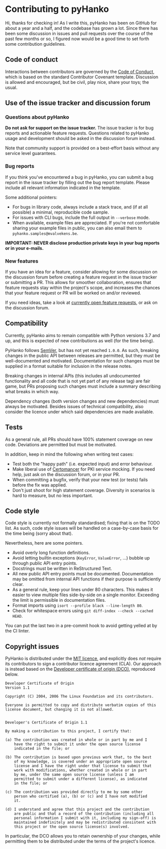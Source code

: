 # Contributing to pyHanko

Hi, thanks for checking in! As I write this, pyHanko has been on GitHub for about a year and a half,
and the codebase has grown a lot. Since there has been some discussion in issues and pull requests
over the course of the past few months or so, I figured now would be a good time to set forth some
contribution guidelines.


## Code of conduct

Interactions between contributors are governed by the [Code of Conduct](CODE_OF_CONDUCT.md),
which is based on the standard Contributor Covenant template. Discussion is allowed and encouraged,
but be civil, play nice, share your toys; the usual.


## Use of the issue tracker and discussion forum

### Questions about pyHanko

**Do not ask for support on the issue tracker.** The issue tracker is for bug reports and actionable
feature requests. Questions related to pyHanko usage and development should be asked in the
discussion forum instead.

Note that community support is provided on a best-effort basis without any service level guarantees.


### Bug reports

If you think you've encountered a bug in pyHanko, you can submit a bug report in the issue tracker
by filling out the bug report template. Please include all relevant information indicated in the
template.

Some additional pointers:

 * For bugs in library code, always include a stack trace, and (if at all possible) a
minimal, reproducible code sample.
 * For issues with CLI bugs, include the full output in `--verbose` mode.
 * When available, example files are appreciated. If you're not comfortable sharing your example
   files in public, you can also email them to `pyhanko.samples@mvalvekens.be`.

**IMPORTANT: NEVER disclose production private keys in your bug reports or in your e-mails.**


### New features

If you have an idea for a feature, consider allowing for some discussion on the discussion forum
before creating a feature request in the issue tracker or submitting a PR. This allows for smoother
collaboration, ensures that feature requests stay within the project's scope, and increases
the chances that your feature request or PR will be worked on and/or reviewed.

If you need ideas, take a look at [currently open feature requests](https://github.com/MatthiasValvekens/pyHanko/issues?q=is%3Aissue+is%3Aopen+label%3Aenhancement),
or ask on the discussion forum.


## Compatibility

Currently, pyHanko aims to remain compatible with Python versions 3.7 and up, and this is expected
of new contributions as well (for the time being).

PyHanko follows [SemVer](https://semver.org/), but has not yet reached `1.0.0`. As such, breaking
changes in the public API between releases are permitted, but they must be well-documented and
motivated. Documentation for such changes must be supplied in a format suitable for inclusion in the
release notes.

Breaking changes in internal APIs (this includes all undocumented functionality and all code that is
not yet part of any release tag) are fair game, but PRs proposing such changes must include a
summary describing what breaks in which way.

Dependency changes (both version changes and new dependencies) must always be motivated.
Besides issues of technical compatibility, also consider the licence under which said dependencies
are made available.


## Tests

As a general rule, all PRs should have 100% statement coverage on new code. Deviations are
permitted but must be motivated.

In addition, keep in mind the following when writing test cases:

 * Test both the "happy path" (i.e. expected input) and error behaviour.
 * Make liberal use of [Certomancer](https://github.com/MatthiasValvekens/certomancer) for PKI
   service mocking. If you need help, just ask on the discussion forum, or in your PR.
 * When committing a bugfix, verify that your new test (or tests) fails before the fix was applied.
 * Don't just shoot for high statement coverage. Diversity in scenarios is hard to measure, but
   no less important.


## Code style

Code style is currently not formally standardised; fixing that is on the TODO list. As such, code
style issues will be handled on a case-by-case basis for the time being (sorry about that).

Nevertheless, here are some pointers.

 * Avoid overly long function definitions.
 * Avoid letting builtin exceptions (`KeyError`, `ValueError`, ...) bubble up through public API
   entry points.
 * Docstrings must be written in ReStructured Text.
 * All new public API entry points must be documented. Documentation may be omitted from internal
   API functions if their purpose is sufficiently clear.
 * As a general rule, keep your lines under 80 characters. This makes it easier to view multiple
   files side-by-side on a single monitor. Exceeding the limit is permissible in documentation
   files.
 * Format imports using `isort --profile black --line-length 80`.
 * Check for whitespace errors using `git diff-index --check --cached HEAD`.

You can put the last two in a pre-commit hook to avoid getting yelled at by the CI linter.


## Copyright issues

PyHanko is distributed under the [MIT licence](LICENSE), and explicitly does *not* require its
contributors to sign a contributor licence agreement (CLA). Our approach is instead based on the
[Developer certificate of origin (DCO)](https://developercertificate.org/), reproduced below.

```
Developer Certificate of Origin
Version 1.1

Copyright (C) 2004, 2006 The Linux Foundation and its contributors.

Everyone is permitted to copy and distribute verbatim copies of this
license document, but changing it is not allowed.


Developer's Certificate of Origin 1.1

By making a contribution to this project, I certify that:

(a) The contribution was created in whole or in part by me and I
    have the right to submit it under the open source license
    indicated in the file; or

(b) The contribution is based upon previous work that, to the best
    of my knowledge, is covered under an appropriate open source
    license and I have the right under that license to submit that
    work with modifications, whether created in whole or in part
    by me, under the same open source license (unless I am
    permitted to submit under a different license), as indicated
    in the file; or

(c) The contribution was provided directly to me by some other
    person who certified (a), (b) or (c) and I have not modified
    it.

(d) I understand and agree that this project and the contribution
    are public and that a record of the contribution (including all
    personal information I submit with it, including my sign-off) is
    maintained indefinitely and may be redistributed consistent with
    this project or the open source license(s) involved.

```

In particular, the DCO allows you to retain ownership of your changes, while permitting them to be
distributed under the terms of the project's licence.
